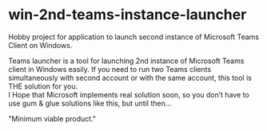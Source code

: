 # win-2nd-teams-instance-launcher
Hobby project for application to launch second instance of Microsoft Teams Client on Windows.

Teams launcher is a tool for launching 2nd instance of Microsoft Teams client in Windows easily.
If you need to run two Teams clients simultaneously with second account or with the same account, this tool is THE solution for you.  
I Hope that Microsoft implements real solution soon, so you don’t have to use gum & glue solutions like this, but until then...

"Minimum viable product."

